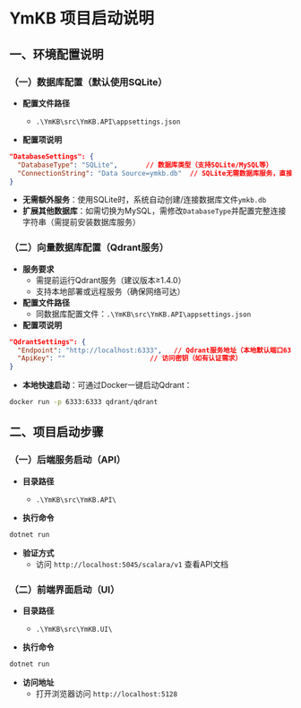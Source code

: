 
# YmKB 项目启动说明

## 一、环境配置说明

### （一）数据库配置（默认使用SQLite）
- **配置文件路径**  
   - `.\YmKB\src\YmKB.API\appsettings.json`

- **配置项说明**  


```json
"DatabaseSettings": {
  "DatabaseType": "SQLite",       // 数据库类型（支持SQLite/MySQL等）
  "ConnectionString": "Data Source=ymkb.db"  // SQLite无需数据库服务，直接指定文件路径
}
```
- **无需额外服务**：使用SQLite时，系统自动创建/连接数据库文件`ymkb.db`
- **扩展其他数据库**：如需切换为MySQL，需修改`DatabaseType`并配置完整连接字符串（需提前安装数据库服务）

### （二）向量数据库配置（Qdrant服务）
- **服务要求**  
   - 需提前运行Qdrant服务（建议版本≥1.4.0）
   - 支持本地部署或远程服务（确保网络可达）
- **配置文件路径** 
   - 同数据库配置文件：`.\YmKB\src\YmKB.API\appsettings.json`
- **配置项说明**  

```json
"QdrantSettings": {
  "Endpoint": "http://localhost:6333",   // Qdrant服务地址（本地默认端口6333）
  "ApiKey": ""                     // 访问密钥（如有认证需求）
}
```
- **本地快速启动**：可通过Docker一键启动Qdrant：  

```bash
docker run -p 6333:6333 qdrant/qdrant
```


## 二、项目启动步骤

### （一）后端服务启动（API）
- **目录路径**  
   - `.\YmKB\src\YmKB.API\`

- **执行命令**  

```bash
dotnet run
```

- **验证方式**
   - 访问 `http://localhost:5045/scalara/v1` 查看API文档


### （二）前端界面启动（UI）
- **目录路径**  
   - `.\YmKB\src\YmKB.UI\`

- **执行命令** 

```bash
dotnet run
```

- **访问地址**  
   - 打开浏览器访问 `http://localhost:5128`